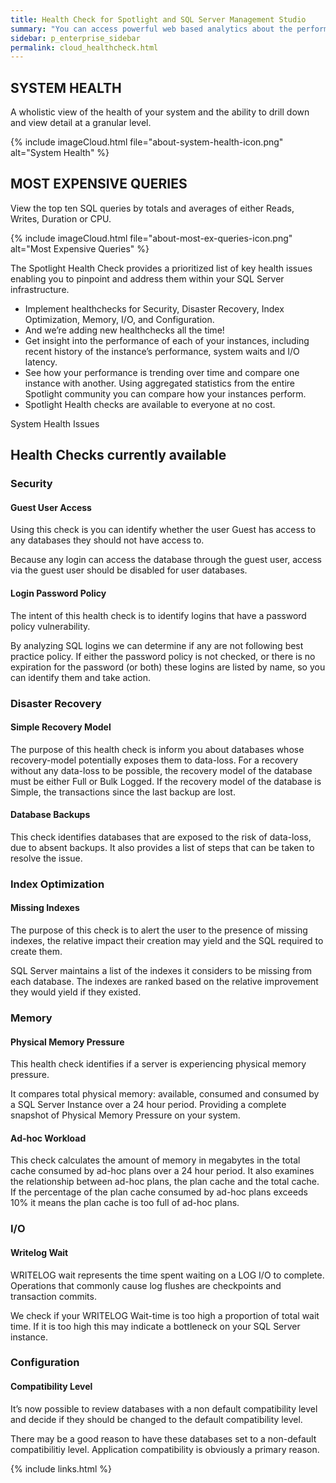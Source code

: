 ```yaml
---
title: Health Check for Spotlight and SQL Server Management Studio
summary: "You can access powerful web based analytics about the performance of your environment, but first you need to sign up and begin uploading performance data."
sidebar: p_enterprise_sidebar
permalink: cloud_healthcheck.html
---
```



## SYSTEM HEALTH

A wholistic view of the health of your system and the ability to drill down and view detail at a granular level.

{% include imageCloud.html file="about-system-health-icon.png" alt="System Health" %}


## MOST EXPENSIVE QUERIES

View the top ten SQL queries by totals and averages of either Reads, Writes, Duration or CPU.

{% include imageCloud.html file="about-most-ex-queries-icon.png" alt="Most Expensive Queries" %}


The Spotlight Health Check provides a prioritized list of key health issues enabling you to pinpoint and address them within your SQL Server infrastructure.

* Implement healthchecks for Security, Disaster Recovery, Index Optimization, Memory, I/O, and Configuration.
* And we’re adding new healthchecks all the time!
* Get insight into the performance of each of your instances, including recent history of the instance’s performance, system waits and I/O latency.
* See how your performance is trending over time and compare one instance with another. Using aggregated statistics from the entire Spotlight community you can compare how your instances perform.
* Spotlight Health checks are available to everyone at no cost.

System Health Issues

## Health Checks currently available

### Security

#### Guest User Access
Using this check is you can identify whether the user Guest has access to any databases they should not have access to.

Because any login can access the database through the guest user, access via the guest user should be disabled for user databases.

#### Login Password Policy
The intent of this health check is to identify logins that have a password policy vulnerability.

By analyzing SQL logins we can determine if any are not following best practice policy. If either the password policy is not checked, or there is no expiration for the password (or both) these logins are listed by name, so you can identify them and take action.

### Disaster Recovery

#### Simple Recovery Model
The purpose of this health check is inform you about databases whose recovery-model potentially exposes them to data-loss.
For a recovery without any data-loss to be possible, the recovery model of the database must be either Full or Bulk Logged. If the recovery model of the database is Simple, the transactions since the last backup are lost.

#### Database Backups
This check identifies databases that are exposed to the risk of data-loss, due to absent backups.
It also provides a list of steps that can be taken to resolve the issue.


### Index Optimization

#### Missing Indexes
The purpose of this check is to alert the user to the presence of missing indexes, the relative impact their creation may yield and the SQL required to create them.

SQL Server maintains a list of the indexes it considers to be missing from each database. The indexes are ranked based on the relative improvement they would yield if they existed.

### Memory

#### Physical Memory Pressure
This health check identifies if a server is experiencing physical memory pressure.

It compares total physical memory: available, consumed and consumed by a SQL Server Instance over a 24 hour period. Providing a complete snapshot of Physical Memory Pressure on your system.

#### Ad-hoc Workload
This check calculates the amount of memory in megabytes in the total cache consumed by ad-hoc plans over a 24 hour period. It also examines the relationship between ad-hoc plans, the plan cache and the total cache. If the percentage of the plan cache consumed by ad-hoc plans exceeds 10% it means the plan cache is too full of ad-hoc plans.

### I/O

#### Writelog Wait
WRITELOG wait represents the time spent waiting on a LOG I/O to complete. Operations that commonly cause log flushes are checkpoints and transaction commits.

We check if your WRITELOG Wait-time is too high a proportion of total wait time. If it is too high this may indicate a bottleneck on your SQL Server instance.

### Configuration

#### Compatibility Level
It’s now possible to review databases with a non default compatibility level and decide if they should be changed to the default compatibility level.

There may be a good reason to have these databases set to a non-default compatibilitiy level. Application compatibility is obviously a primary reason.



{% include links.html %}
